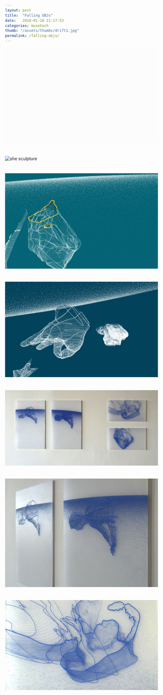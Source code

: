 ```yaml
---
layout: post
title:  "Falling OBJs"
date:   2018-01-18 21:17:53
categories: musetech
thumb: "/assets/thumbs/drift1.jpg"
permalink: /falling-objs/
---
```


<img style="margin-bottom:40px;" src="/assets/projects/falling/drawSelf.gif" alt="she sculpture"/>
<img style="margin-bottom:40px;" src="/assets/projects/falling/falling.gif" alt="she sculpture"/>
<img style="margin-bottom:40px;" src="/assets/projects/falling/fall2.png" alt="she sculpture"/>
<img style="margin-bottom:40px;" src="/assets/projects/falling/fall3.png" alt="she sculpture"/>
<img style="margin-bottom:40px;" src="/assets/projects/falling/print1.jpg" alt="she sculpture"/>
<img style="margin-bottom:40px;" src="/assets/projects/falling/print2.jpg" alt="she sculpture"/>
<img style="margin-bottom:40px;" src="/assets/projects/falling/print3.jpg" alt="she sculpture"/>